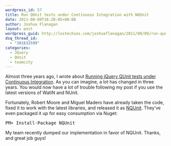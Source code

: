 ```yaml
---
wordpress_id: 57
title: Run QUnit tests under Continuous Integration with NQUnit
date: 2011-08-09T16:20:05+00:00
author: Joshua Flanagan
layout: post
wordpress_guid: http://lostechies.com/joshuaflanagan/2011/08/09/run-qunit-tests-under-continuous-integration-with-nqunit/
dsq_thread_id:
  - "381632599"
categories:
  - JQuery
  - QUnit
  - teamcity
---
```

Almost three years ago, I wrote about <a href="http://lostechies.com/joshuaflanagan/2008/09/18/running-jquery-qunit-tests-under-continuous-integration/" target="_blank">Running jQuery QUnit tests under Continuous Integration</a>. As you can imagine, a lot has changed in three years. You would now have a lot of trouble following my post if you use the latest versions of WatiN and NUnit.

Fortunately, Robert Moore and Miguel Madero have already taken the code, fixed it to work with the latest libraries, and released it as <a href="https://github.com/robdmoore/NQUnit" target="_blank">NQUnit</a>. They&#8217;ve even packaged it up for easy consumption via Nuget:

<pre class="brush: shell; gutter:false;wrap-lines:false;tab-size:2">PM&gt; Install-Package NQUnit</pre>

My team recently dumped our implementation in favor of NQUnit. Thanks, and great job guys!